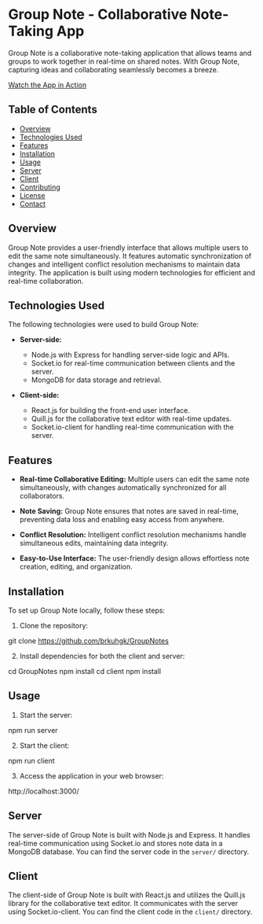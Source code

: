 # Group Note - Collaborative Note-Taking App

Group Note is a collaborative note-taking application that allows teams and groups to work together in real-time on shared notes. With Group Note, capturing ideas and collaborating seamlessly becomes a breeze.

[Watch the App in Action](https://www.youtube.com/watch?v=IKYB2NRoTNc)

## Table of Contents

- [Overview](#overview)
- [Technologies Used](#technologies-used)
- [Features](#features)
- [Installation](#installation)
- [Usage](#usage)
- [Server](#server)
- [Client](#client)
- [Contributing](#contributing)
- [License](#license)
- [Contact](#contact)

## Overview

Group Note provides a user-friendly interface that allows multiple users to edit the same note simultaneously. It features automatic synchronization of changes and intelligent conflict resolution mechanisms to maintain data integrity. The application is built using modern technologies for efficient and real-time collaboration.

## Technologies Used

The following technologies were used to build Group Note:

- **Server-side:**
  - Node.js with Express for handling server-side logic and APIs.
  - Socket.io for real-time communication between clients and the server.
  - MongoDB for data storage and retrieval.

- **Client-side:**
  - React.js for building the front-end user interface.
  - Quill.js for the collaborative text editor with real-time updates.
  - Socket.io-client for handling real-time communication with the server.

## Features

- **Real-time Collaborative Editing:** Multiple users can edit the same note simultaneously, with changes automatically synchronized for all collaborators.

- **Note Saving:** Group Note ensures that notes are saved in real-time, preventing data loss and enabling easy access from anywhere.

- **Conflict Resolution:** Intelligent conflict resolution mechanisms handle simultaneous edits, maintaining data integrity.

- **Easy-to-Use Interface:** The user-friendly design allows effortless note creation, editing, and organization.

## Installation

To set up Group Note locally, follow these steps:

1. Clone the repository:

git clone https://github.com/brkuhgk/GroupNotes


2. Install dependencies for both the client and server:

cd GroupNotes
npm install
cd client
npm install


## Usage

1. Start the server:

npm run server


2. Start the client:

npm run client


3. Access the application in your web browser:

http://localhost:3000/


## Server

The server-side of Group Note is built with Node.js and Express. It handles real-time communication using Socket.io and stores note data in a MongoDB database. You can find the server code in the `server/` directory.

## Client

The client-side of Group Note is built with React.js and utilizes the Quill.js library for the collaborative text editor. It communicates with the server using Socket.io-client. You can find the client code in the `client/` directory.




